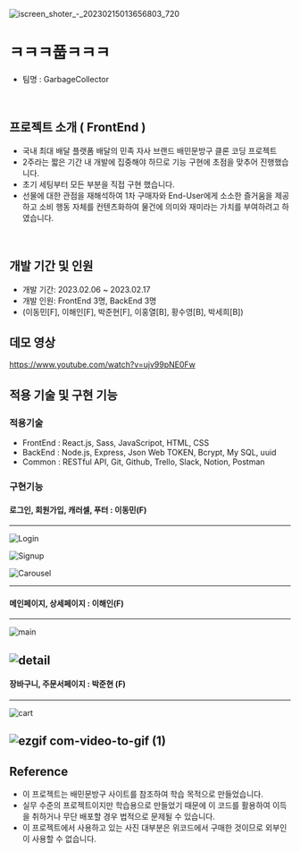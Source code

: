 ![iscreen_shoter_-_20230215013656803_720](https://user-images.githubusercontent.com/114500319/220086298-de11084d-c857-4db2-95d5-f42e85ca8581.jpg)

#  ㅋㅋㅋ풉ㅋㅋㅋ
- 팀명 : GarbageCollector

<br/>

## 프로젝트 소개 ( FrontEnd ) 

- 국내 최대 배달 플랫폼 배달의 민족 자사 브랜드 배민문방구 클론 코딩 프로젝트 
- 2주라는 짧은 기간 내 개발에 집중해야 하므로 기능 구현에 초점을 맞추어 진행했습니다. 
- 초기 세팅부터 모든 부분을 직접 구현 했습니다. 
- 선물에 대한 관점을 재해석하여 1차 구매자와 End-User에게 소소한 즐거움을 제공하고 소비 행동 자체를 컨텐츠화하여 물건에 의미와 재미라는 가치를 부여하려고 하였습니다.
<br/>

## 개발 기간 및 인원 
- 개발 기간: 2023.02.06 ~ 2023.02.17
- 개발 인원: FrontEnd 3명, BackEnd 3명 
- (이동민[F], 이해인[F], 박준현[F], 이홍열[B], 황수영[B], 박세희[B])

## 데모 영상 

https://www.youtube.com/watch?v=ujv99pNE0Fw 

## 적용 기술 및 구현 기능 

### 적용기술
- FrontEnd : React.js, Sass, JavaScripot, HTML, CSS
- BackEnd : Node.js, Express, Json Web TOKEN, Bcrypt, My SQL, uuid 
- Common : RESTful API, Git, Github, Trello, Slack, Notion, Postman

### 구현기능 

#### 로그인, 회원가입, 캐러셀, 푸터 : 이동민(F)
------------------------------------------------------------------------------------------------------------------
![Login](https://user-images.githubusercontent.com/114500319/220098577-4511046c-c863-4db5-92c9-f6557364d9ff.gif)

![Signup](https://user-images.githubusercontent.com/114500319/220098696-6d3d77d6-2d64-4305-a855-f630516f12d3.gif)

![Carousel](https://user-images.githubusercontent.com/65591303/220521495-6ed71cb2-6ea6-4e8b-ac44-3f575e1ba6f9.gif)


------------------------------------------------------------------------------------------------------------------
#### 메인페이지, 상세페이지 : 이해인(F)
------------------------------------------------------------------------------------------------------------------
![main](https://user-images.githubusercontent.com/114500319/220098727-f7bcc524-432e-49f9-b441-87888660fde8.gif)

![detail](https://user-images.githubusercontent.com/114500319/220099526-2cfd6f84-b6c9-4152-baa6-3c12754114ba.gif)
------------------------------------------------------------------------------------------------------------------
#### 장바구니, 주문서페이지 : 박준현 (F)
------------------------------------------------------------------------------------------------------------------
![cart](https://user-images.githubusercontent.com/114500319/220099996-3a450f9d-8f85-48ea-bf8a-f9b4fc72fa46.gif)

![ezgif com-video-to-gif (1)](https://user-images.githubusercontent.com/114500319/220100608-5ec601cc-1e18-4b38-8f3f-2094ab7f4e82.gif)
------------------------------------------------------------------------------------------------------------------

## Reference
- 이 프로젝트는 배민문방구 사이트를 참조하여 학습 목적으로 만들었습니다. 
- 실무 수준의 프로젝트이지만 학습용으로 만들었기 때문에 이 코드를 활용하여 이득을 취하거나 무단 배포할 경우 법적으로 문제될 수 있습니다. 
- 이 프로젝트에서 사용하고 있는 사진 대부분은 위코드에서 구매한 것이므로 외부인이 사용할 수 없습니다. 




